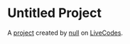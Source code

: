 # Untitled Project
A [project](https://livecodes.io/?x=https://github.com/DigitalRedPanda/test/tree/gh-pages/src) created by [null](https://github.com/DigitalRedPanda) on [LiveCodes](https://livecodes.io).